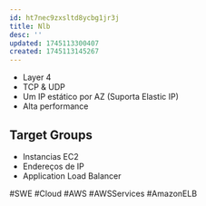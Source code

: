 ```yaml
---
id: ht7nec9zxsltd8ycbg1jr3j
title: Nlb
desc: ''
updated: 1745113300407
created: 1745113145267
---
```


- Layer 4
- TCP & UDP
- Um IP estático por AZ (Suporta Elastic IP)
- Alta performance

## Target Groups

- Instancias EC2
- Endereços de IP
- Application Load Balancer

#SWE #Cloud #AWS #AWSServices #AmazonELB
